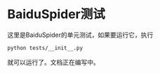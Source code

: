 # BaiduSpider测试

这里是BaiduSpider的单元测试，如果要运行它，执行

```bash
python tests/__init__.py
```

就可以运行了。文档正在编写中。

